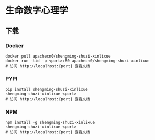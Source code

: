 # 生命数字心理学

## 下载

### Docker

```
docker pull apachecn0/shengming-shuzi-xinlixue
docker run -tid -p <port>:80 apachecn0/shengming-shuzi-xinlixue
# 访问 http://localhost:{port} 查看文档
```

### PYPI

```
pip install shengming-shuzi-xinlixue
shengming-shuzi-xinlixue <port>
# 访问 http://localhost:{port} 查看文档
```

### NPM

```
npm install -g shengming-shuzi-xinlixue
shengming-shuzi-xinlixue <port>
# 访问 http://localhost:{port} 查看文档
```